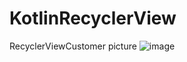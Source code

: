 # KotlinRecyclerView
RecyclerViewCustomer
picture
![image](https://github.com/FightJames/blog/blob/master/RecyclerViewCustomer/system_screen.gif)
